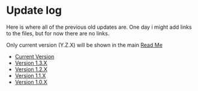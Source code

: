 # Update log

Here is where all of the previous old updates are. One day i might add links to the files, but for now there are no links.

Only current version (Y.Z.X) will be shown in the main [Read Me](../ReadMe.md)

- [Current Version](../ReadMe.md)
- [Version 1.3.X](../ReadMe.md)
- [Version 1.2.X](v1.2.md)
- [Version 1.1.X](v1.1.md)
- [Version 1.0.X](v1.0.md)
